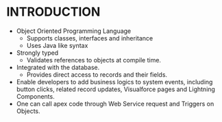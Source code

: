<div id=top-of-page></div>

<div id=top-of-page></div>

# INTRODUCTION
- Object Oriented Programming Language
  - Supports classes, interfaces and inheritance
  - Uses Java like syntax 
- Strongly typed
  - Validates references to objects at compile time.
- Integrated with the database.
  - Provides direct access to records and their fields.
- Enable developers to add business logics to system events, including button clicks,
related record updates, Visualforce pages and Lightning Components.
- One can call apex code through Web Service request and Triggers on Objects.